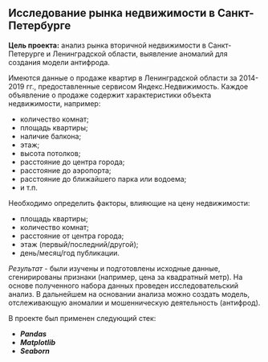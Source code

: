 ## Исследование рынка недвижимости в Санкт-Петербурге

**Цель проекта:** анализ рынка вторичной недвижимости в Санкт-Петерурге и Ленинградской области, выявление аномалий для создания модели антифрода.

Имеются данные о продаже квартир в Ленинградской области за 2014-2019 гг., предоставленные сервисом Яндекс.Недвижимость.
Каждое объявление о продаже содержит характеристики объекта недвижимости, например:

* количество комнат;
* площадь квартиры;
* наличие балкона;
* этаж;
* высота потолков;
* расстояние до центра города;
* расстояние до аэропорта;
* расстояние до ближайшего парка или водоема;
* и т.п.

Необходимо определить факторы, влияющие на цену недвижимости:

* площадь квартиры;
* количество комнат;
* расстояние от центра города;
* этаж (первый/последний/другой);
* день/месяц/год публикации.

*Результат* - были изучены и подготовлены исходные данные, сгенирированы признаки (например, цена за квадратный метр). 
На основе полученного набора данных проведен исследовательский анализ.
В дальнейшем на основании анализа можно создать модель, отслеживающую аномалии и мошенническую деятельность (антифрод).

В проекте был применен следующий стек:
* **_Pandas_**
* **_Matplotlib_**
* **_Seaborn_**
